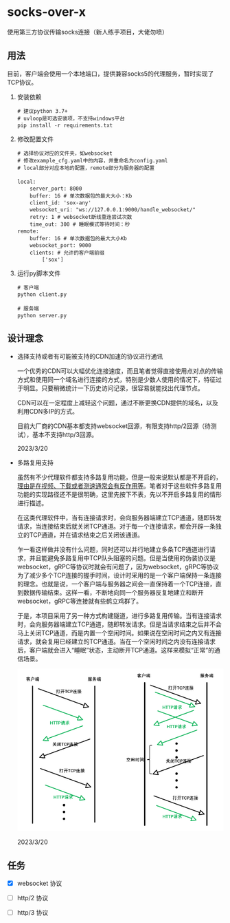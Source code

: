 # socks-over-x
使用第三方协议传输socks连接（新人练手项目，大佬勿喷）



## 用法

目前，客户端会使用一个本地端口，提供兼容socks5的代理服务，暂时实现了TCP协议。
1. 安装依赖

   ```
   # 建议python 3.7+
   # uvloop是可选安装项，不支持windows平台
   pip install -r requirements.txt
   ```

2. 修改配置文件

   ```
   # 选择协议对应的文件夹，如websocket
   # 修改example_cfg.yaml中的内容，并重命名为config.yaml
   # local部分对应本地的配置，remote部分为服务器的配置
   
   local:
       server_port: 8000
       buffer: 16 # 单次数据包的最大大小：Kb
       client_id: 'sox-any'
       websocket_uri: "ws://127.0.0.1:9000/handle_websocket/"
       retry: 1 # websocket断线重连尝试次数
       time_out: 300 # 睡眠模式等待时间：秒
   remote:
       buffer: 16 # 单次数据包的最大大小Kb
       websocket_port: 9000
       clients: # 允许的客户端前缀
           ['sox']
   ```

3. 运行py脚本文件

   ```
   # 客户端
   python client.py
   
   # 服务端
   python server.py
   ```

   

## 设计理念

- 选择支持或者有可能被支持的CDN加速的协议进行通讯

  一个优秀的CDN可以大幅优化连接速度，而且笔者觉得直接使用点对点的传输方式和使用同一个域名进行连接的方式，特别是少数人使用的情况下，特征过于明显。只要稍微统计一下历史访问记录，很容易就能找出代理节点。

  CDN可以在一定程度上减轻这个问题，通过不断更换CDN提供的域名，以及利用CDN多IP的方式。

  目前大厂商的CDN基本都支持websocket回源，有限支持http/2回源（待测试），基本不支持http/3回源。

  2023/3/20

- 多路复用支持

  虽然有不少代理软件都支持多路复用功能，但是一般来说默认都是不开启的，[理由是在视频、下载或者测速通常会有反作用等](https://www.v2ray.com/chapter_02/mux.html)。笔者对于这些软件多路复用功能的实现路径还不是很明确，这里先按下不表，先以不开启多路复用的情形进行描述。
  
  在这类代理软件中，当有连接请求时，会向服务器端建立TCP通道，随即转发请求，当连接结束后就关闭TCP通道。对于每一个连接请求，都会开辟一条独立的TCP通道，并在请求结束之后关闭该通道。
  
  乍一看这样做并没有什么问题，同时还可以并行地建立多条TCP通道进行请求，并且能避免多路复用中TCP队头阻塞的问题。但是当使用的伪装协议是websocket，gRPC等协议时就会有问题了，因为websocket，gRPC等协议为了减少多个TCP连接的握手时间，设计时采用的是一个客户端保持一条连接的理念。也就是说，一个客户端与服务器之间会一直保持着一个TCP连接，直到数据传输结束。这样一看，不断地向同一个服务器反复地建立和断开websocket，gRPC等连接就有些鹤立鸡群了。
  
  于是，本项目采用了另一种方式构建隧道，进行多路复用传输。当有连接请求时，会向服务器端建立TCP通道，随即转发请求。但是当请求结束之后并不会马上关闭TCP通道，而是内置一个空闲时间。如果说在空闲时间之内又有连接请求，就会复用已经建立的TCP通道。当在一个空闲时间之内没有连接请求后，客户端就会进入“睡眠”状态，主动断开TCP通道。这样来模拟“正常”的通信场景。
  
  <img src="imgs\fig1.png" style="zoom:60%;" />
  
  2023/3/20

## 任务
- [x] websocket 协议

- [ ] http/2 协议

- [ ] http/3 协议
